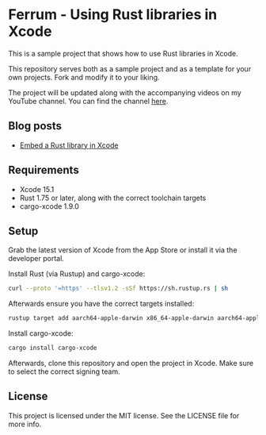# Ferrum - Using Rust libraries in Xcode

This is a sample project that shows how to use Rust libraries in Xcode.

This repository serves both as a sample project and as a template for your own projects. Fork and modify it to your liking.

The project will be updated along with the accompanying videos on my YouTube channel. You can find the channel [here](https://www.youtube.com/@CerebralCoding).

## Blog posts

- [Embed a Rust library in Xcode](https://cerebralcoding.com/blog/embed-a-rust-library-in-xcode/)

## Requirements

- Xcode 15.1
- Rust 1.75 or later, along with the correct toolchain targets
- cargo-xcode 1.9.0

## Setup

Grab the latest version of Xcode from the App Store or install it via the developer portal.

Install Rust (via Rustup) and cargo-xcode:

```bash
curl --proto '=https' --tlsv1.2 -sSf https://sh.rustup.rs | sh
```

Afterwards ensure you have the correct targets installed:

```bash
rustup target add aarch64-apple-darwin x86_64-apple-darwin aarch64-apple-ios aarch64-apple-ios-sim x86_64-apple-ios
```

Install cargo-xcode:

```bash
cargo install cargo-xcode
```

Afterwards, clone this repository and open the project in Xcode. Make sure to select the correct signing team.

## License

This project is licensed under the MIT license. See the LICENSE file for more info.